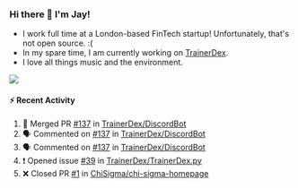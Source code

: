 ### Hi there 👋 I'm Jay!
* I work full time at a London-based FinTech startup! Unfortunately, that's not open source. :(
* In my spare time, I am currently working on [TrainerDex](https://www.github.com/TrainerDex).
* I love all things music and the environment.

[<img src="https://github-readme-stats.vercel.app/api/wakatime?username=TurnrDev&layout=compact&custom_title=Last 7 Days Language Breakdown" />](https://wakatime.com/@TurnrDev)  

#### :zap: Recent Activity
<!--START_SECTION:activity-->
1. 🎉 Merged PR [#137](https://github.com/TrainerDex/DiscordBot/pull/137) in [TrainerDex/DiscordBot](https://github.com/TrainerDex/DiscordBot)
2. 🗣 Commented on [#137](https://github.com/TrainerDex/DiscordBot/issues/137) in [TrainerDex/DiscordBot](https://github.com/TrainerDex/DiscordBot)
3. 🗣 Commented on [#137](https://github.com/TrainerDex/DiscordBot/issues/137) in [TrainerDex/DiscordBot](https://github.com/TrainerDex/DiscordBot)
4. ❗️ Opened issue [#39](https://github.com/TrainerDex/TrainerDex.py/issues/39) in [TrainerDex/TrainerDex.py](https://github.com/TrainerDex/TrainerDex.py)
5. ❌ Closed PR [#1](https://github.com/ChiSigma/chi-sigma-homepage/pull/1) in [ChiSigma/chi-sigma-homepage](https://github.com/ChiSigma/chi-sigma-homepage)
<!--END_SECTION:activity-->
